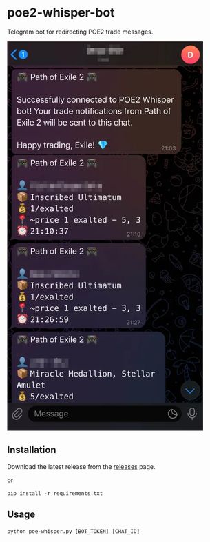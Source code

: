 # poe2-whisper-bot
Telegram bot for redirecting POE2 trade messages.

![POE2 Whisper Bot](./.github/example.png)

## Installation

Download the latest release from the [releases](https://github.com/poe2-whisper-bot/releases) page.

or

```
pip install -r requirements.txt
```

## Usage

```
python poe-whisper.py [BOT_TOKEN] [CHAT_ID]
```